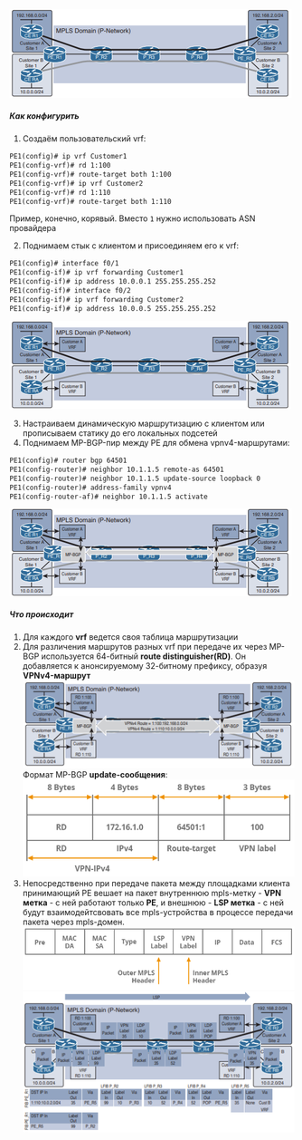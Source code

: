 ![Общая схема](../../images/l3vpn_demo.PNG)
<br>

##### Как конфигурить
1. Создаём пользовательский vrf:  
```
PE1(config)# ip vrf Customer1
PE1(config-vrf)# rd 1:100
PE1(config-vrf)# route-target both 1:100
PE1(config-vrf)# ip vrf Customer2
PE1(config-vrf)# rd 1:110
PE1(config-vrf)# route-target both 1:110
```
Пример, конечно, корявый. Вместо `1` нужно использовать ASN провайдера

2. Поднимаем стык с клиентом и присоединяем его к vrf:  
```
PE1(config)# interface f0/1
PE1(config-if)# ip vrf forwarding Customer1
PE1(config-if)# ip address 10.0.0.1 255.255.255.252
PE1(config-if)# interface f0/2
PE1(config-if)# ip vrf forwarding Customer2
PE1(config-if)# ip address 10.0.0.5 255.255.255.252
```
![vrf-split](../../images/vrf.PNG)

3. Настраиваем динамическую маршрутизацию с клиентом или прописываем статику до его локальных подсетей  
4. Поднимаем MP-BGP-пир между PE для обмена vpnv4-маршрутами:  
```
PE1(config)# router bgp 64501
PE1(config-router)# neighbor 10.1.1.5 remote-as 64501
PE1(config-router)# neighbor 10.1.1.5 update-source loopback 0
PE1(config-router)# address-family vpnv4
PE1(config-router-af)# neighbor 10.1.1.5 activate
```
![MP-BGP Peer](../../images/mp-bgp-peer.PNG)
<br>

##### Что происходит
1. Для каждого **vrf** ведется своя таблица маршрутизации
2. Для различения маршрутов разных vrf при передаче их через MP-BGP используется 64-битный **route distinguisher(RD)**. Он добавляется к анонсируемому 32-битному префиксу, образуя **VPNv4-маршрут**  
![MP-BGP анонс](../../images/mp-bgp-adv.PNG)  
Формат MP-BGP **update-сообщения**:  
![MP-BGP Update](../../images/mp-bgp-upd.PNG)
3. Непосредственно при передаче пакета между площадками клиента принимающий PE вешает на пакет внутреннюю mpls-метку - **VPN метка** - с ней работают только **PE**, и внешнюю - **LSP метка** - с ней будут взаимодейтсвовать все mpls-устройства в процессе передачи пакета через mpls-домен.
![MPLS Пакет](../../images/mpls-пакет.PNG)  
![MPLS Forwarding](../../images/mpls-forward.PNG)